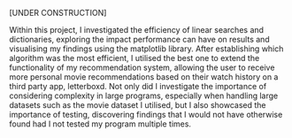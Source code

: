 [UNDER CONSTRUCTION]

Within this project, I investigated the efficiency of linear searches and dictionaries, exploring the impact performance can have on results and visualising my findings using 
the matplotlib library. After establishing which algorithm was the most efficient, I utilised the best one to extend the functionality of my recommendation system, allowing the 
user to receive more personal movie recommendations based on their watch history on a third party app, letterboxd. Not only did I investigate the importance of considering 
complexity in large programs, especially when handling large datasets such as the movie dataset I utilised, but I also showcased the importance of testing, discovering findings 
that I would not have otherwise found had I not tested my program multiple times.
